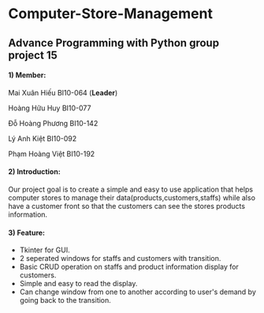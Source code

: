 # Computer-Store-Management

## Advance Programming with Python group project 15

#### 1) **Member**:
Mai Xuân Hiếu BI10-064 (**Leader**)

Hoàng Hữu Huy BI10-077 

Đỗ Hoàng Phương BI10-142 

Lý Anh Kiệt BI10-092 

Phạm Hoàng Việt BI10-192
  
#### 2) **Introduction**:
  Our project goal is to create a simple and easy to use application that helps computer stores to manage their data(products,customers,staffs) while also have a customer front so that the customers can see the stores products information.

#### 3) **Feature**:
  - Tkinter for GUI.
  - 2 seperated windows for staffs and customers with transition.
  - Basic CRUD operation on staffs and product information display for customers.
  - Simple and easy to read the display.
  - Can change window from one to another according to user's demand by going back to the transition.
